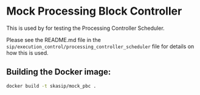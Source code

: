 # Mock Processing Block Controller

This is used by for testing the Processing Controller Scheduler.

Please see the README.md file in the 
`sip/execution_control/processing_controller_scheduler` file for details on how
this is used.

## Building the Docker image:

```bash
docker build -t skasip/mock_pbc .
```


